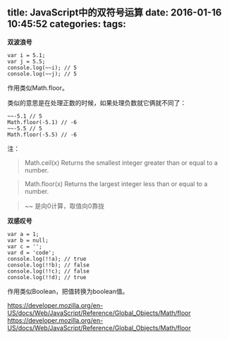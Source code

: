 title: JavaScript中的双符号运算
date: 2016-01-16 10:45:52
categories:
tags:
---
__双波浪号__

```
var i = 5.1;
var j = 5.5;
console.log(~~i); // 5
console.log(~~j); // 5
```

作用类似Math.floor。

类似的意思是在处理正数的时候，如果处理负数就它俩就不同了：

```
~~-5.1 // 5
Math.floor(-5.1) // -6
~~-5.5 // 5
Math.floor(-5.5) // -6
```

注：

>Math.ceil(x)
Returns the smallest integer greater than or equal to a number.

>Math.floor(x)
Returns the largest integer less than or equal to a number.

>~~
是向0计算，取值向0靠拢


__双感叹号__

```
var a = 1;
var b = null;
var c = '';
var d = 'code';
console.log(!!a); // true
console.log(!!b); // false
console.log(!!c); // false
console.log(!!d); // true
```

作用类似Boolean，把值转换为boolean值。

https://developer.mozilla.org/en-US/docs/Web/JavaScript/Reference/Global_Objects/Math/floor
https://developer.mozilla.org/en-US/docs/Web/JavaScript/Reference/Global_Objects/Math/floor